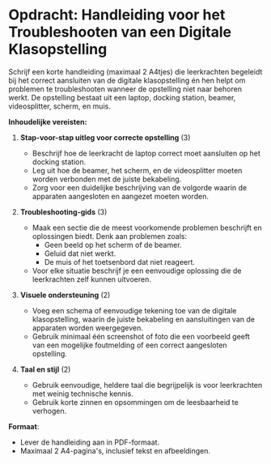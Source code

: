 # Opdracht: Handleiding voor het Troubleshooten van een Digitale Klasopstelling

Schrijf een korte handleiding (maximaal 2 A4tjes) die leerkrachten begeleidt bij het correct aansluiten van de digitale klasopstelling én hen helpt om problemen te troubleshooten wanneer de opstelling niet naar behoren werkt. De opstelling bestaat uit een laptop, docking station, beamer, videosplitter, scherm, en muis.

**Inhoudelijke vereisten:**

1. **Stap-voor-stap uitleg voor correcte opstelling** (3)

   - Beschrijf hoe de leerkracht de laptop correct moet aansluiten op het docking station.
   - Leg uit hoe de beamer, het scherm, en de videosplitter moeten worden verbonden met de juiste bekabeling.
   - Zorg voor een duidelijke beschrijving van de volgorde waarin de apparaten aangesloten en aangezet moeten worden.

2. **Troubleshooting-gids** (3)

   - Maak een sectie die de meest voorkomende problemen beschrijft en oplossingen biedt. Denk aan problemen zoals:
     - Geen beeld op het scherm of de beamer.
     - Geluid dat niet werkt.
     - De muis of het toetsenbord dat niet reageert.
   - Voor elke situatie beschrijf je een eenvoudige oplossing die de leerkrachten zelf kunnen uitvoeren.

3. **Visuele ondersteuning** (2)

   - Voeg een schema of eenvoudige tekening toe van de digitale klasopstelling, waarin de juiste bekabeling en aansluitingen van de apparaten worden weergegeven.
   - Gebruik minimaal één screenshot of foto die een voorbeeld geeft van een mogelijke foutmelding of een correct aangesloten opstelling.

4. **Taal en stijl** (2)
   - Gebruik eenvoudige, heldere taal die begrijpelijk is voor leerkrachten met weinig technische kennis.
   - Gebruik korte zinnen en opsommingen om de leesbaarheid te verhogen.

**Formaat**:

- Lever de handleiding aan in PDF-formaat.
- Maximaal 2 A4-pagina's, inclusief tekst en afbeeldingen.
